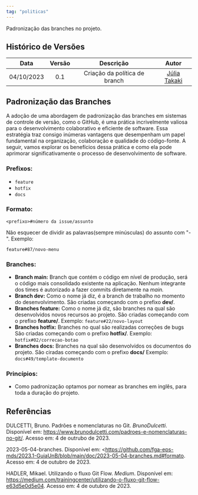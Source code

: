 ```yaml
---
tag: "politicas"
---
```

Padronização das branches no projeto. 

## Histórico de Versões


| Data       | Versão | Descrição                                 | Autor             |
| :--------: | :----: | :----------:                              | :---------------: |
| 04/10/2023 |  0.1   | Criação da política de branch             | [Júlia Takaki](https://github.com/juliatakaki)



## Padronização das Branches
A adoção de uma abordagem de padronização das branches em sistemas de controle de versão, como o GitHub, é uma prática incrivelmente valiosa para o desenvolvimento colaborativo e eficiente de software. Essa estratégia traz consigo inúmeras vantagens que desempenham um papel fundamental na organização, colaboração e qualidade do código-fonte. A seguir, vamos explorar os benefícios dessa prática e como ela pode aprimorar significativamente o processo de desenvolvimento de software.

### Prefixos:
- ```feature```
- ```hotfix```
- ```docs```

### Formato:
```
<prefixo>#número da issue/assunto
```

Não esquecer de dividir as palavras(sempre minúsculas) do assunto com "-".
Exemplo: 
```
feature#87/novo-menu
```

### Branches:

- **Branch main:** Branch que contém o código em nível de produção, será o código mais consolidado existente na aplicação. Nenhum integrante dos times é autorizado a fazer commits diretamente na *main.*
- **Branch dev:** Como o nome já diz, é a branch de trabalho no momento do desenvolvimento. São criadas começando com o prefixo **dev/**.
- **Branches feature:** Como o nome já diz, são branches na qual são desenvolvidos novos recursos ao projeto. São criadas começando com o prefixo **feature/**.
Exemplo: ```feature#22/novo-layout```
- **Branches hotfix:** Branches no qual são realizadas correções de bugs São criadas começando com o prefixo **hotfix/**.
Exemplo: ```hotfix#02/correcao-botao```
- **Branches docs:** Branches na qual são desenvolvidos os documentos do projeto. São ciradas começando com o prefixo **docs/**
Exemplo: ```docs#49/template-documento```

### Princípios:
- Como padronização optamos por nomear as branches em inglês, para toda a duração do projeto.

## Referências

DULCETTI, Bruno. Padrões e nomenclaturas no Git. *BrunoDulcetti*. Disponível em: <https://www.brunodulcetti.com/padroes-e-nomenclaturas-no-git/>. Acesso em: 4 de outrubo de 2023.

2023-05-04-branches. Disponível em: <https://github.com/fga-eps-mds/2023.1-GuiaUnB/blob/main/doc/2023-05-04-branches.md#formato. Acesso em: 4 de outubro de 2023.

HADLER, Mikael. Utilizando o fluxo Git Flow. *Medium*. Disponível em: <https://medium.com/trainingcenter/utilizando-o-fluxo-git-flow-e63d5e0d5e04>. Acesso em: 4 de outubro de 2023.
